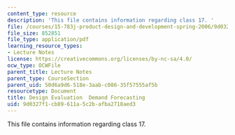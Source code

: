 ```yaml
---
content_type: resource
description: 'This file contains information regarding class 17. '
file: /courses/15-783j-product-design-and-development-spring-2006/9d0327f1cb89611a5c2bafba2718aed3_cls17_dmd_forcst.pdf
file_size: 852851
file_type: application/pdf
learning_resource_types:
- Lecture Notes
license: https://creativecommons.org/licenses/by-nc-sa/4.0/
ocw_type: OCWFile
parent_title: Lecture Notes
parent_type: CourseSection
parent_uid: 50d6a9d6-518e-3aab-c086-35f57555af5b
resourcetype: Document
title: Design Evaluation  Demand Forecasting
uid: 9d0327f1-cb89-611a-5c2b-afba2718aed3
---
```

This file contains information regarding class 17. 
